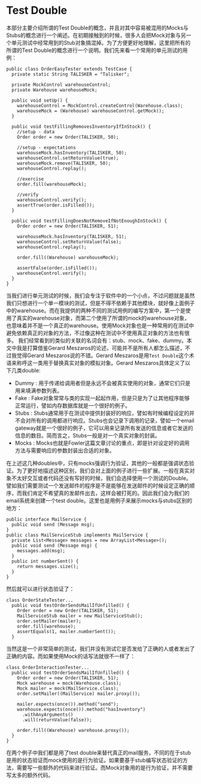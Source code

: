 
# Test Double

本部分主要介绍所谓的Test Double的概念，并且对其中容易被混用的Mocks与Stubs的概念进行一个阐述。在初期接触到的时候，很多人会把Mock对象与另一个单元测试中经常用到的Stub对象搞混掉。为了方便更好地理解，这里把所有的所谓的Test Double的概念进行一个说明。我们先来看一个常用的单元测试的用例：

```
public class OrderEasyTester extends TestCase {
  private static String TALISKER = "Talisker";
  
  private MockControl warehouseControl;
  private Warehouse warehouseMock;
  
  public void setUp() {
    warehouseControl = MockControl.createControl(Warehouse.class);
    warehouseMock = (Warehouse) warehouseControl.getMock();    
  }

  public void testFillingRemovesInventoryIfInStock() {
    //setup - data
    Order order = new Order(TALISKER, 50);
    
    //setup - expectations
    warehouseMock.hasInventory(TALISKER, 50);
    warehouseControl.setReturnValue(true);
    warehouseMock.remove(TALISKER, 50);
    warehouseControl.replay();

    //exercise
    order.fill(warehouseMock);
    
    //verify
    warehouseControl.verify();
    assertTrue(order.isFilled());
  }

  public void testFillingDoesNotRemoveIfNotEnoughInStock() {
    Order order = new Order(TALISKER, 51);    

    warehouseMock.hasInventory(TALISKER, 51);
    warehouseControl.setReturnValue(false);
    warehouseControl.replay();

    order.fill((Warehouse) warehouseMock);

    assertFalse(order.isFilled());
    warehouseControl.verify();
  }
}
```
当我们进行单元测试的时候，我们会专注于软件中的一个小点，不过问题就是虽然我们只想进行一个单一模块的测试，但是不得不依赖于其他模块，就好像上面例子中的warehouse。而在我提供的两种不同的测试用例的编写方案中，第一个是使用了真实的warehouse对象，而第二个使用了所谓的mock的warehouse对象，也意味着并不是一个真正的warehouse。使用Mock对象也是一种常用的在测试中避免依赖真正的对象的方法，不过像这种在测试中不使用真正对象的方法也有很多。
我们经常看到的类似的关联的名词会有：stub、mock、fake、dummy。本文中我是打算借鉴Gerard Meszaros的论述，可能并不是所有人都怎么描述，不过我觉得Gerard Meszaros说的不错。Gerard Meszaros是用`Test Double`这个术语来称呼这一类用于替换真实对象的模拟对象。Gerard Meszaros具体定义了以下几类double:
- Dummy : 用于传递给调用者但是永远不会被真实使用的对象，通常它们只是用来填满参数列表。
- Fake : Fake对象常常与类的实现一起起作用，但是只是为了让其他程序能够正常运行，譬如内存数据库就是一个很好的例子。
- Stubs : Stubs通常用于在测试中提供封装好的响应，譬如有时候编程设定的并不会对所有的调用都进行响应。Stubs也会记录下调用的记录，譬如一个email gateway就是一个很好的例子，它可以用来记录所有发送的信息或者它发送的信息的数目。简而言之，Stubs一般是对一个真实对象的封装。
- Mocks : Mocks也就是Fowler这篇文章讨论的重点，即是针对设定好的调用方法与需要响应的参数封装出合适的对象。

在上述这几种doubles中，只有mocks强调行为验证，其他的一般都是强调状态验证。为了更好地描述这种区别，我们会对上面的例子进行一些扩展。一般在真实对象不太好交互或者代码还没有写好的时候，我们会选择使用一个测试的Double。譬如我们需要测试一个发送邮件的程序是不是能够在发送邮件的时候设定正确的顺序，而我们肯定不希望真的发邮件出去，这样会被打死的。因此我们会为我们的email系统来创建一个test double。这里也是用例子来展示mocks与stubs区别的地方：
```
public interface MailService {
  public void send (Message msg);
}
public class MailServiceStub implements MailService {
  private List<Message> messages = new ArrayList<Message>();
  public void send (Message msg) {
    messages.add(msg);
  }
  public int numberSent() {
    return messages.size();
  }
}                                 
```
然后就可以进行状态验证了：
```
class OrderStateTester...
  public void testOrderSendsMailIfUnfilled() {
    Order order = new Order(TALISKER, 51);
    MailServiceStub mailer = new MailServiceStub();
    order.setMailer(mailer);
    order.fill(warehouse);
    assertEquals(1, mailer.numberSent());
  }
```
当然这是一个非常简单的测试，我们并没有测试它是否发给了正确的人或者发出了正确的内容。而如果使用Mock的话写法就很不一样了：
```
class OrderInteractionTester...
  public void testOrderSendsMailIfUnfilled() {
    Order order = new Order(TALISKER, 51);
    Mock warehouse = mock(Warehouse.class);
    Mock mailer = mock(MailService.class);
    order.setMailer((MailService) mailer.proxy());

    mailer.expects(once()).method("send");
    warehouse.expects(once()).method("hasInventory")
      .withAnyArguments()
      .will(returnValue(false));

    order.fill((Warehouse) warehouse.proxy());
  }
}

```
在两个例子中我们都是用了test double来替代真正的mail服务，不同的在于stub是用的状态验证而mock使用的是行为验证。如果要基于stub编写状态验证的方法，需要写一些额外的代码来进行验证。而Mock对象用的是行为验证，并不需要写太多的额外代码。





